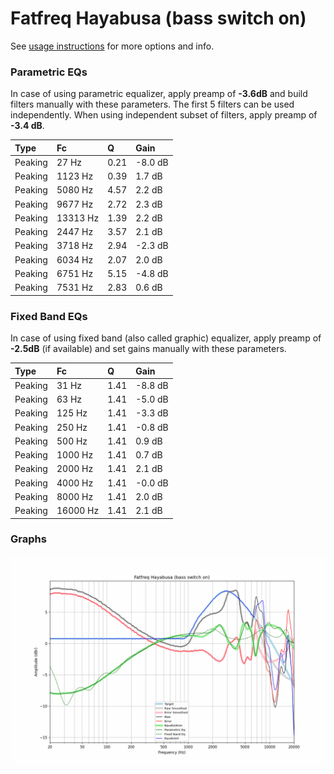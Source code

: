 # Fatfreq Hayabusa (bass switch on)
See [usage instructions](https://github.com/jaakkopasanen/AutoEq#usage) for more options and info.

### Parametric EQs
In case of using parametric equalizer, apply preamp of **-3.6dB** and build filters manually
with these parameters. The first 5 filters can be used independently.
When using independent subset of filters, apply preamp of **-3.4 dB**.

| Type    | Fc       |    Q | Gain    |
|:--------|:---------|:-----|:--------|
| Peaking | 27 Hz    | 0.21 | -8.0 dB |
| Peaking | 1123 Hz  | 0.39 | 1.7 dB  |
| Peaking | 5080 Hz  | 4.57 | 2.2 dB  |
| Peaking | 9677 Hz  | 2.72 | 2.3 dB  |
| Peaking | 13313 Hz | 1.39 | 2.2 dB  |
| Peaking | 2447 Hz  | 3.57 | 2.1 dB  |
| Peaking | 3718 Hz  | 2.94 | -2.3 dB |
| Peaking | 6034 Hz  | 2.07 | 2.0 dB  |
| Peaking | 6751 Hz  | 5.15 | -4.8 dB |
| Peaking | 7531 Hz  | 2.83 | 0.6 dB  |

### Fixed Band EQs
In case of using fixed band (also called graphic) equalizer, apply preamp of **-2.5dB**
(if available) and set gains manually with these parameters.

| Type    | Fc       |    Q | Gain    |
|:--------|:---------|:-----|:--------|
| Peaking | 31 Hz    | 1.41 | -8.8 dB |
| Peaking | 63 Hz    | 1.41 | -5.0 dB |
| Peaking | 125 Hz   | 1.41 | -3.3 dB |
| Peaking | 250 Hz   | 1.41 | -0.8 dB |
| Peaking | 500 Hz   | 1.41 | 0.9 dB  |
| Peaking | 1000 Hz  | 1.41 | 0.7 dB  |
| Peaking | 2000 Hz  | 1.41 | 2.1 dB  |
| Peaking | 4000 Hz  | 1.41 | -0.0 dB |
| Peaking | 8000 Hz  | 1.41 | 2.0 dB  |
| Peaking | 16000 Hz | 1.41 | 2.1 dB  |

### Graphs
![](./Fatfreq%20Hayabusa%20(bass%20switch%20on).png)